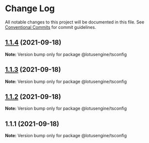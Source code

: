 # Change Log

All notable changes to this project will be documented in this file.
See [Conventional Commits](https://conventionalcommits.org) for commit guidelines.

## [1.1.4](https://github.com/lotusengine/config/compare/@lotusengine/tsconfig@1.1.3...@lotusengine/tsconfig@1.1.4) (2021-09-18)

**Note:** Version bump only for package @lotusengine/tsconfig





## [1.1.3](https://github.com/lotusengine/config/compare/@lotusengine/tsconfig@1.1.2...@lotusengine/tsconfig@1.1.3) (2021-09-18)

**Note:** Version bump only for package @lotusengine/tsconfig





## [1.1.2](https://github.com/lotusengine/config/compare/@lotusengine/tsconfig@1.1.1...@lotusengine/tsconfig@1.1.2) (2021-09-18)

**Note:** Version bump only for package @lotusengine/tsconfig





## 1.1.1 (2021-09-18)

**Note:** Version bump only for package @lotusengine/tsconfig
